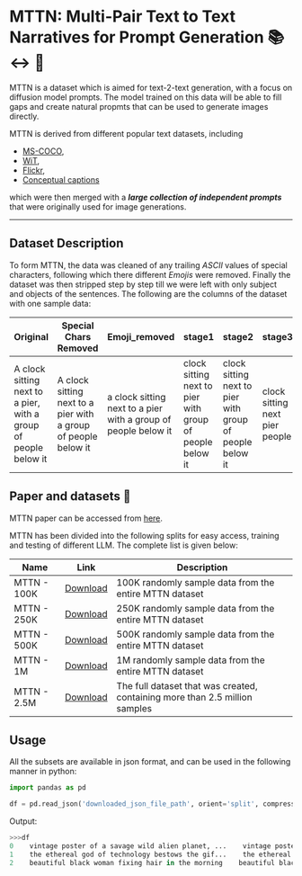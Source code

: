 # MTTN: Multi-Pair Text to Text Narratives for Prompt Generation :books: :left_right_arrow: :page_facing_up:

MTTN is a dataset which is aimed for text-2-text generation, with a focus on diffusion model prompts. The model trained on this data will be able to fill gaps and create natural propmts that can be used to generate images directly.

MTTN is derived from different popular text datasets, including 
* [MS-COCO](), 
* [WiT](), 
* [Flickr](), 
* [Conceptual captions]() 

which were then merged with a  ***large collection of independent prompts***  that were originally used for image generations.

___

## Dataset Description

To form MTTN, the data was cleaned of any trailing *ASCII* values of special characters, following which there different *Emojis* were removed. Finally the dataset was then stripped step by step till we were left with only subject and objects of the sentences. The following are the columns of the dataset with one sample data:

Original | Special Chars Removed | Emoji_removed | stage1 | stage2 | stage3 | stage4 | stage5
--- | --- | --- | --- | --- | --- | --- | ---
A clock sitting next to a pier, with a group of people below it | A clock sitting next to a pier with a group of people below it | a clock sitting next to a pier with a group of people below it | clock sitting next to pier with group of people below it | clock sitting next to pier with group of people below it | clock sitting next pier people | clock next pier people | clock next pier people



## Paper and datasets :page_with_curl:

MTTN paper can be accessed from [here]().

MTTN has been divided into the following splits for easy access, training and testing of different LLM.
The complete list is given below:

Name | Link | Description
--- | --- | ---
MTTN - 100K | [Download]() | 100K randomly sample data from the entire MTTN dataset
MTTN - 250K | [Download]() | 250K randomly sample data from the entire MTTN dataset
MTTN - 500K | [Download]() | 500K randomly sample data from the entire MTTN dataset
MTTN - 1M   | [Download]() | 1M randomly sample data from the entire MTTN dataset
MTTN - 2.5M | [Download]() | The full dataset that was created, containing more than 2.5 million samples

## Usage

All the subsets are available in json format, and can be used in the following manner in python:
```python
import pandas as pd

df = pd.read_json('downloaded_json_file_path', orient='split', compression='infer')
```

Output:
```python
>>>df
0    vintage poster of a savage wild alien planet, ...    vintage poster of a savage wild alien planet s...    vintage poster of a savage wild alien planet s...    vintage poster of savage wild alien planet sea...    vintage poster of savage wild alien planet sea...    vintage poster savage alien planet sea highly ...    vintage poster savage alien planet sea highly ...    vintage poster savage alien planet sea highly ...
1    the ethereal god of technology bestows the gif...    the ethereal god of technology bestows the gif...    the ethereal god of technology bestows the gif...    ethereal god of technology bestows gift of gre...    ethereal god of technology bestows gift of gre...    ethereal god technology bestows gift circuits ...    ethereal god technology bestows gift circuits ...    ethereal god technology bestows gift circuits ...
2    beautiful black woman fixing hair in the morning    beautiful black woman fixing hair in the morning    beautiful black woman fixing hair in the morning    beautiful black woman fixing hair in morning    beautiful black woman fixing hair in morning    woman fixing hair morning    woman hair morning    woman hair morning
```
